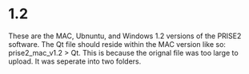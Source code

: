 # 1.2
These are the MAC, Ubnuntu, and Windows 1.2 versions of the PRISE2 software. The Qt file should reside within the MAC version like so: prise2_mac_v1.2 > Qt. This is because the orignal file was too large to upload. It was seperate into two folders.
